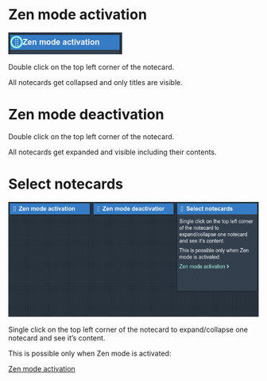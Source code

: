 # Zen mode activation

![Zen mode.png](img/Zen%20mode.png)

Double click on the top left corner of the notecard.

All notecards get collapsed and only titles are visible.

# Zen mode deactivation

Double click on the top left corner of the notecard.

All notecards get expanded and visible including their contents.

# Select notecards

![Zen mode active.png](img/Zen%20mode%20active.png)

Single click on the top left corner of the notecard to expand/collapse one notecard and see it’s content.

This is possible only when Zen mode is activated:

[Zen mode activation](@zen%20mode#Zen%20mode%20activation "Open from 'zen mode'")
